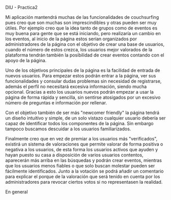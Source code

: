 DIU - Practica2

Mi aplicación mantendrá muchas de las funcionalidades de couchsurfing pues creo
que son muchas son imprescindibles y otras pueden ser muy útiles. Por ejemplo
creo que la idea tanto de grupos como de eventos es muy buena para gente que se
está iniciando, pero realizaría un cambio en los eventos, al inicio de la página
estos serían organizados por administradores de la página con el objetivo de
crear una base de usuarios, cuando el número de estos crezca, los usuarios
mejor valorados de la plataforma tendrán también la posibilidad de crear eventos
contando con el apoyo de la página.

Uno de los objetivos principales de la página es la facilidad de entrada de nuevos
usuarios. Para empezar estos podrán entrar a la página, ver sus funcionalidades y
consular dudas problemas sin necesidad de registrarse, además el perfil no
necesitará excesiva información, siendo mucha opcional. Gracias a esto los
usuarios nuevos podrán empezar a usar la página de forma rápida y sencilla, sin
sentirse atosigados por un excesivo número de preguntas e información por rellenar.

Con el objetivo también de ser más "newcomer friendly" la página tendrá un diseño
intuitivo y simple, de un solo vistazo cualquier usuario debería ser capaz de
identificar todos los componentes de la página. Sin embargo tampoco buscamos
descuidar a los usuarios familiarizados.

Finalmente creo que en vez de premiar a los usuarios más "verificados", existirá
un sistema de valoraciones que permite valorar de forma positiva o negativa a los
usuarios, de esta forma los usuarios activos que ayuden y hayan puesto su casa a
disposición de varios usuarios contentos, aparecerán más arriba en las búsquedas y
podrán crear eventos, mientras que los usuarios menos fiables o que solo buscan
molestar pueden ser fácilmente identificados. Junto a la votación se podrá
añadir un comentario para explicar el porque de la valoración que será tenido en
cuenta por los administradores para revocar ciertos votos si no representasen la
realidad.

En general  
